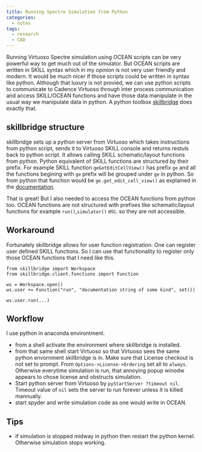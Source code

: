 ```yaml
---
title: Running Spectre Simulation from Python
categories:
  - notes
tags:
  - research
  - CAD
---
```


Running Virtuoso Spectre simulation using OCEAN scripts can be very powerful way to get much out of the simulator. But OCEAN scripts are written in SKILL syntax which in my opinion is not very user friendly and modern. It would be much nicer if those scripts could be written in syntax like python. Although that luxury is not provied, we can use python scripts to communicate to Cadence Virtuoso through inter process communication and access SKILL/OCEAN functions and have those data manipulate in the usual way we manipulate data in python. A python toolbox [skillbridge](https://github.com/unihd-cag/skillbridge) does exactly that.

## skillbridge structure
skillbridge sets up a python server from Virtuoso which takes instructions from python script, sends it to Virtuoso SKILL console and returns restuls back to python script. It allows calling SKILL schematic/layout functions from python. Python equivalent of SKILL functions are structured by their prefix. For example SKILL function `geGetEditCellView()` has prefix `ge` and all the functions begining with `ge` prefix will be grouped under `ge` in python. So from python that function would be `ge.get_edit_cell_view()` as explained in the [documentation](https://unihd-cag.github.io/skillbridge/examples/basic.html). 

That is great! But I also needed to access the OCEAN functions from python too. OCEAN functions are not structured with prefixes like schematic/layout functions for example `run()`,`simulator()` etc. so they are not accessible. 

## Workaround
Fortunately skillbridge allows for user function registration. One can register user defined SKILL functions. So I can use that functionality to register only those OCEAN functions that I need like this.
```
from skillbridge import Workspace
from skillbridge.client.functions import Function

ws = Workspace.open()
ws.user += Function("run", "documentation string of some kind", set())

ws.user.run(...)
```
## Workflow
I use python in anaconda environtment.
* from a shell activate the environment where skillbridge is installed.
* from that same shell start Virtuoso so that Virtuoso sees the same python envornment skillbridge is in. Make sure that License checkout is not set to prompt. From `Options->License->Ordering` set all to `always`. Otherwise everytime simulation is run, that annoying popup winodw appears to chose license and obstructs simulation.
* Start python server from Virtuoso by `pyStartServer ?timeout nil`. Timeout value of `nil` sets the server to run forever unless it is killed mannually.
* start spyder and write simulation code as one would write in OCEAN.

## Tips
* if simulation is stopped midway in python then restart the python kernel. Otherwise simulation stops working.
